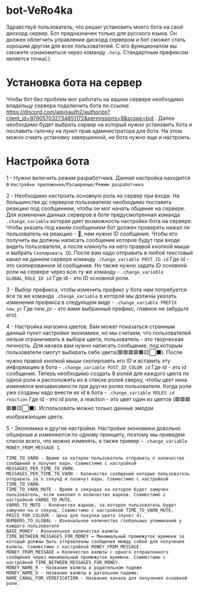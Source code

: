 # bot-VeRo4ka
Здравствуй пользователь, что решил установить моего бота на свой дискорд сервер. Бот предназначен только для русского языка. Он должен облегчить управление дискорд сервером и бот сможет стать хорошим другом для всех пользователей. С его функционалом вы сможете ознакомиться через команду
  `.help`.
Стандартным префиксом является точка(.).

# Установка бота на сервер
Чтобы бот без проблем мог работать на вашем сервере необходимо владельцу сервера подключить бота по ссылке https://discord.com/api/oauth2/authorize?client_id=979057032734851172&permissions=8&scope=bot . Далее необходимо будет выбрать сервер на который нужно установить бота и пославить галочку на пункт прав администратора для бота. На этом можно счиать установку завершенной, но бота нужно еще и настроить.

# Настройка бота 
1 - Нужно включить режим разработчика. Данная настройка находится в `Настройки приложения/Расширеные/Режим разработчика`

2 - Необходимо настроить основную роль на сервер при входе. На большинстве дс серверов пользователю необходимо поставить реакцию под сообщением, чтобы он мог начать общение на сервере. Для изменения данных серверов в боте предусмотренная команда `.change_variable` которая дает возможность настройки бота на сервере. Чтобы указать под каким сообщением бот должен проверять нажал ли пользователь на реакцию - 🎲, нам нужно ID сообщения. Чтобы его получить вы должны написать сообщение которое будут при входе видеть пользователи, а после кликнуть на него праввой кнопкой мыши и выбрать `Скопировать ID`. После вам надо отправить в любой текстовый канал на данном сервере команду ```.change_variable POST_ID id``` Где id - это скопированное id сообщения. Но также нужно задать ID основной роли на сервере через всю ту же команду - `.change_variable GLOBAL_ROLE_ID id` Где id - это ID основной роли.

3 - Выбор префикса, чтобы изменить префикс у бота нам потребуется все та же команда `.change_variable` в которой мы должны указать изменения префикса в следующем виде - `.change_variable PREFIX new_pr` Где new_pr - это вами выбранный префикс, главное не забудьте его).

4 - Настройка магазина цветов. Вам может показаться странным данный пункт настройки экономики, но мы считаем, что пользователей нельзя ограничивать в выборе цвета, пользователь - это творческая личность. Для начала вам нужно написать сообщение, под которым пользователи смогут выбирать себе цвета(🟩🟦🟪🟥🟧🟨⬜⬛). После нужно правой кнопкой мыши скопироавть его ID и вставить эту информацию в бота - `.change_variable POST_ID_COLOR id` Где id - это id сообщения. Теперь необходимо создать 8 ролей для каждого цвета по одной роли и расположить их в списке ролей сверху, чтобы цвет ника изменялся внезависимости при других ролях пользователя. Когда роли уже созданы надо внести их id в бота - `.change_variable ROLES id reaction` Где id - это id роли, а reaction - это цвет один из цветов (🟩🟦🟪🟥🟧🟨⬜⬛). Использовать можно только данные эмодзи изображающие цвета.

5 - Экономика и другие настройки. Настройки экономики довольно обширные и изменяются по одному принципу, поэтому мы приведем список всего, что можно изменять, а также пример - `.change_variable MONEY_FROM_MESSAGE 1`.
```TIME_AVTO_MUTE - Время в секундах на которое будет замучен пользователь, если он использовал ненормативную лексику. Данный процесс происходит автоматически и имеется фильтрация только базовой ненормативной лексики.
TIME_TO_VARN - Время за которое пользователь отправить n количество сообщений и получит варн. Совместимо с настройкой MESSAGES_PER_TIME_TO_VARN.
MESSAGES_PER_TIME_TO_VARN - Количество сообщений которые пользователь отправить за n секунд и поличут варн. Совместимо с настройкой TIME_TO_VARN.
TIME_TO_VARN_MUTE - Время в секундах на которое будет замучен пользователь, если накопил n количество варнов. Совместимо с настройкой VARNS_TO_MUTE.
VARNS_TO_MUTE - Количество варнов, за которое пользователь будет замучен на n секунд. Совместимо с настройкой TIME_TO_VARN_MUTE.
PRICE_FOR_COLOUR - Цена для покупки цвета (пункт 4).
NUMBERS_TO_GLOBAL - Изначальное количество глобальных упоминаний у каждого пользователя
BASE_MONEY - Изначальное количество валюты
TIME_BETWEEN_MESSAGES_FOR_MONEY = Минимальный промежуток времени за который должны быть отправленны сообщения между собой для получения валюты. Совместимо с настройкой MONEY_FROM_MESSAGE.
MONEY_FROM_MESSAGE = Количество валюты с одного отправленного сообщения через минимальный промежуток времени. Совместимо с настройкой TIME_BETWEEN_MESSAGES_FOR_MONEY.
MONEY_NAME_R - Название валюты в родительном падеже
MONEY_NAME_D - Название валюты в дательном падеже.
NAME_CANAL_FOR_VEREFICATION - Название канала для получения основной роли.
